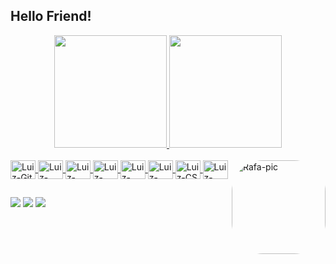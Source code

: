 ## Hello Friend!
<div align="center">
  <a href="https://github.com/LuizHenriquedez">
  <img height="180em" src="https://github-readme-stats.vercel.app/api?username=LuizHenriquedez&show_icons=true&theme=vision-friendly-dark&include_all_commits=true&count_private=true"/>
  <img height="180em" src="https://github-readme-stats.vercel.app/api/top-langs/?username=LuizHenriquedez&layout=compact&langs_count=7&theme=vision-friendly-dark"/>
</div>

  <div style="display: inline_block"><br>    
  <img align="center" alt="Luiz-Git" height="30" width="40" src="https://cdn.discordapp.com/attachments/1024155692338253904/1024155774462742599/git.svg">
  <img align="center" alt="Luiz-Html" height="30" width="40" src="https://cdn.discordapp.com/attachments/1024155692338253904/1024156510445633567/html5.svg">  
  <img align="center" alt="Luiz-css3" height="30" width="40" src="https://cdn.discordapp.com/attachments/1024155692338253904/1024159747542364211/css3.svg">
  <img align="center" alt="Luiz-VScode" height="30" width="40" src="https://cdn.discordapp.com/attachments/1024155692338253904/1024167168205668383/visualstudiocode.svg">
  <img align="center" alt="Luiz-Python" height="30" width="40" src="https://cdn.discordapp.com/attachments/1024155692338253904/1024156740780052500/python.svg"> 
  <img align="center" alt="Luiz-Bash" height="30" width="40" src="https://cdn.discordapp.com/attachments/1024155692338253904/1024158747221835796/gnubash.svg">
  <img align="center" alt="Luiz-CS" height="30" width="40" src="https://cdn.discordapp.com/attachments/1024155692338253904/1024158599750107136/counterstrike.svg">
  <img align="center" alt="Luiz-Linux" height="30" width="40" src="https://cdn.discordapp.com/attachments/1024155692338253904/1024159155424079892/linux.svg">
<img align="right" alt="Rafa-pic" height="150" style="border-radius:50px;"
 src="https://cdn.discordapp.com/attachments/1024155692338253904/1024160410062032936/github.svg">    
</div>

  
##  
  
  
  
<div>   
    <a href="https://instagram.com/luizhenriqueedez" target="_blank"><img src="https://img.shields.io/badge/-Instagram-%23E4405F?style=for-the-badge&logo=instagram&logoColor=white" target="_blank"></a>
    <a href = "luizcostaaraujo110@gmail.com"><img src="https://img.shields.io/badge/-Gmail-%23333?style=for-the-badge&logo=gmail&logoColor=white" target="_blank"></a>
  <a href="https://steamcommunity.com/id/LuizHenriquedez/" target="_blank"><img src="https://img.shields.io/badge/Steam-000000?style=for-the-badge&logo=steam&logoColor=white"></a>
  
</div>
  	
  
  
